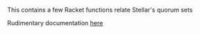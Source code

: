 This contains a few Racket functions relate Stellar's quorum sets

Rudimentary documentation [here](https://www.losa.fr/racket-fbas/doc/manual)
